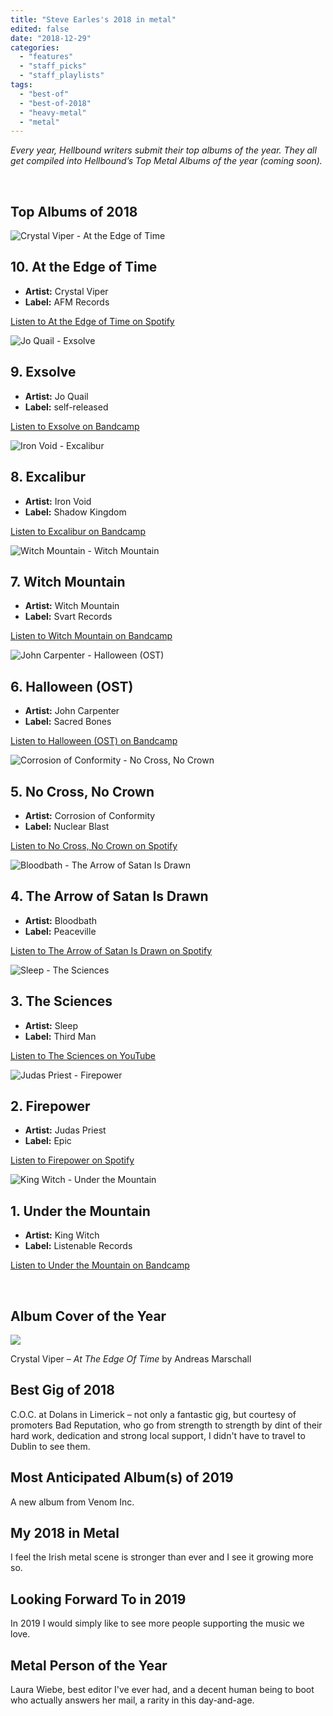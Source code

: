 ```yaml
---
title: "Steve Earles's 2018 in metal"
edited: false
date: "2018-12-29"
categories:
  - "features"
  - "staff_picks"
  - "staff_playlists"
tags:
  - "best-of"
  - "best-of-2018"
  - "heavy-metal"
  - "metal"
---
```


_Every year, Hellbound writers submit their top albums of the year. They all get compiled into Hellbound’s Top Metal Albums of the year (coming soon)._

 

## Top Albums of 2018

![Crystal Viper - At the Edge of Time](https://res.cloudinary.com/dy8mxogvn/image/upload/c_fill,f_auto,g_center,h_540,q_auto:good,w_540/v1546017056/97c24ff415719b7a17eba265235e9c684dd4921f.jpg)

## 10\. At the Edge of Time

- **Artist:** Crystal Viper
- **Label:** AFM Records

[Listen to At the Edge of Time on Spotify](https://open.spotify.com/album/3gHrzrFHYzZ5If6iVH1fyO)

![Jo Quail - Exsolve](https://res.cloudinary.com/dy8mxogvn/image/upload/c_fill,f_auto,g_center,h_540,q_auto:good,w_540/v1546017226/a2993027571_16.jpg)

## 9\. Exsolve

- **Artist:** Jo Quail
- **Label:** self-released

[Listen to Exsolve on Bandcamp](https://joquail.bandcamp.com/album/exsolve)

![Iron Void - Excalibur](https://res.cloudinary.com/dy8mxogvn/image/upload/c_fill,f_auto,g_center,h_540,q_auto:good,w_540/v1546017341/a2247430958_16.jpg)

## 8\. Excalibur

- **Artist:** Iron Void
- **Label:** Shadow Kingdom

[Listen to Excalibur on Bandcamp](https://ironvoid.bandcamp.com/album/excalibur)

![Witch Mountain - Witch Mountain](https://res.cloudinary.com/dy8mxogvn/image/upload/c_fill,f_auto,g_center,h_540,q_auto:good,w_540/v1546014113/a1236123758_16.jpg)

## 7\. Witch Mountain

- **Artist:** Witch Mountain
- **Label:** Svart Records

[Listen to Witch Mountain on Bandcamp](https://witchmountain.bandcamp.com/album/witch-mountain)

![John Carpenter - Halloween (OST)](https://res.cloudinary.com/dy8mxogvn/image/upload/c_fill,f_auto,g_center,h_540,q_auto:good,w_540/v1546017542/a2894453053_16.jpg)

## 6\. Halloween (OST)

- **Artist:** John Carpenter
- **Label:** Sacred Bones

[Listen to Halloween (OST) on Bandcamp](https://johncarpentermusic.bandcamp.com/album/halloween-original-motion-picture-soundtrack)

![Corrosion of Conformity - No Cross, No Crown](https://res.cloudinary.com/dy8mxogvn/image/upload/c_fill,f_auto,g_center,h_540,q_auto:good,w_540/v1546014578/9857449217f8a92c653750e7196023ca3ecdf760.jpg)

## 5\. No Cross, No Crown

- **Artist:** Corrosion of Conformity
- **Label:** Nuclear Blast

[Listen to No Cross, No Crown on Spotify](https://open.spotify.com/album/4TfF9wBmisj1ff1Tokr1bq)

![Bloodbath - The Arrow of Satan Is Drawn](https://res.cloudinary.com/dy8mxogvn/image/upload/c_fill,f_auto,g_center,h_540,q_auto:good,w_540/v1546017727/887b14a87035812d7a663589c2a9218bd821ecef.jpg)

## 4\. The Arrow of Satan Is Drawn

- **Artist:** Bloodbath
- **Label:** Peaceville

[Listen to The Arrow of Satan Is Drawn on Spotify](https://open.spotify.com/album/5UcDEyn2hBO0lmWaIBt2rc)

![Sleep - The Sciences](https://res.cloudinary.com/dy8mxogvn/image/upload/c_fill,f_auto,g_center,h_540,q_auto:good,w_540/v1545935710/sleep-the-sciences-1524167366-compressed1-1524186011-compressed.jpg)

## 3\. The Sciences

- **Artist:** Sleep
- **Label:** Third Man

[Listen to The Sciences on YouTube](https://www.youtube.com/watch?v=uAs95WJ7RnI&feature=youtu.be)

![Judas Priest - Firepower](https://res.cloudinary.com/dy8mxogvn/image/upload/c_fill,f_auto,g_center,h_540,q_auto:good,w_540/v1546012230/5078488098d086900ae47de83eec302670c2b15c.jpg)

## 2\. Firepower

- **Artist:** Judas Priest
- **Label:** Epic

[Listen to Firepower on Spotify](https://open.spotify.com/album/7p3G0OCxtlWyJcPE1FxnyB)

![King Witch - Under the Mountain](https://res.cloudinary.com/dy8mxogvn/image/upload/c_fill,f_auto,g_center,h_540,q_auto:good,w_540/v1546017910/a4279645929_16.jpg)

## 1\. Under the Mountain

- **Artist:** King Witch
- **Label:** Listenable Records

[Listen to Under the Mountain on Bandcamp](https://listenable-records.bandcamp.com/album/under-the-mountain)

 

## Album Cover of the Year

![](https://res.cloudinary.com/dy8mxogvn/image/upload/v1546017056/97c24ff415719b7a17eba265235e9c684dd4921f.jpg)

Crystal Viper – _At The Edge Of Time_ by Andreas Marschall

## Best Gig of 2018

C.O.C. at Dolans in Limerick – not only a fantastic gig, but courtesy of promoters Bad Reputation, who go from strength to strength by dint of their hard work, dedication and strong local support, I didn't have to travel to Dublin to see them.

## Most Anticipated Album(s) of 2019

A new album from Venom Inc.

## My 2018 in Metal

I feel the Irish metal scene is stronger than ever and I see it growing more so.

## Looking Forward To in 2019

In 2019 I would simply like to see more people supporting the music we love.

## Metal Person of the Year

Laura Wiebe, best editor I've ever had, and a decent human being to boot who actually answers her mail, a rarity in this day-and-age.
